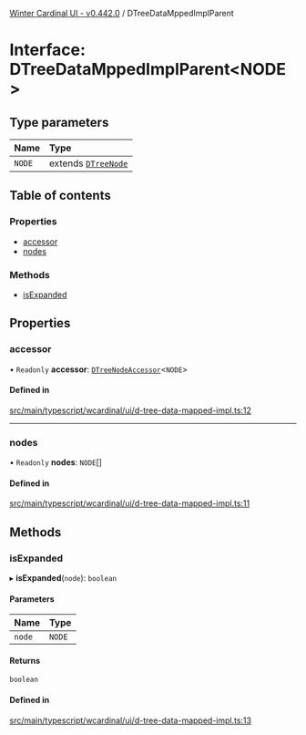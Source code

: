 [Winter Cardinal UI - v0.442.0](../index.md) / DTreeDataMppedImplParent

# Interface: DTreeDataMppedImplParent\<NODE\>

## Type parameters

| Name | Type |
| :------ | :------ |
| `NODE` | extends [`DTreeNode`](DTreeNode.md) |

## Table of contents

### Properties

- [accessor](DTreeDataMppedImplParent.md#accessor)
- [nodes](DTreeDataMppedImplParent.md#nodes)

### Methods

- [isExpanded](DTreeDataMppedImplParent.md#isexpanded)

## Properties

### accessor

• `Readonly` **accessor**: [`DTreeNodeAccessor`](DTreeNodeAccessor.md)\<`NODE`\>

#### Defined in

[src/main/typescript/wcardinal/ui/d-tree-data-mapped-impl.ts:12](https://github.com/winter-cardinal/winter-cardinal-ui/blob/v0.442.0/src/main/typescript/wcardinal/ui/d-tree-data-mapped-impl.ts#L12)

___

### nodes

• `Readonly` **nodes**: `NODE`[]

#### Defined in

[src/main/typescript/wcardinal/ui/d-tree-data-mapped-impl.ts:11](https://github.com/winter-cardinal/winter-cardinal-ui/blob/v0.442.0/src/main/typescript/wcardinal/ui/d-tree-data-mapped-impl.ts#L11)

## Methods

### isExpanded

▸ **isExpanded**(`node`): `boolean`

#### Parameters

| Name | Type |
| :------ | :------ |
| `node` | `NODE` |

#### Returns

`boolean`

#### Defined in

[src/main/typescript/wcardinal/ui/d-tree-data-mapped-impl.ts:13](https://github.com/winter-cardinal/winter-cardinal-ui/blob/v0.442.0/src/main/typescript/wcardinal/ui/d-tree-data-mapped-impl.ts#L13)
